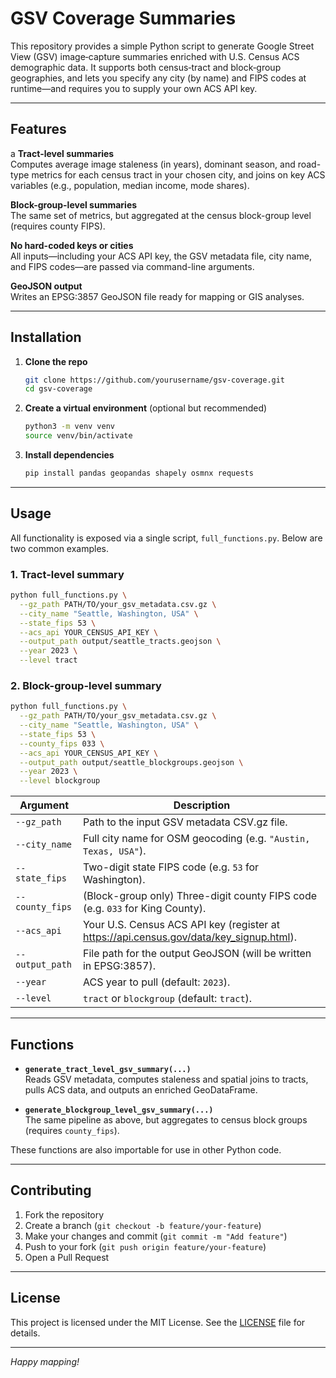 # GSV Coverage Summaries

This repository provides a simple Python script to generate Google Street View (GSV) image‐capture summaries enriched with U.S. Census ACS demographic data. It supports both census‐tract and block‐group geographies, and lets you specify any city (by name) and FIPS codes at runtime—and requires you to supply your own ACS API key.

---

## Features
a
**Tract-level summaries**  
Computes average image staleness (in years), dominant season, and road-type metrics for each census tract in your chosen city, and joins on key ACS variables (e.g., population, median income, mode shares).

**Block-group-level summaries**  
The same set of metrics, but aggregated at the census block-group level (requires county FIPS).

**No hard-coded keys or cities**  
All inputs—including your ACS API key, the GSV metadata file, city name, and FIPS codes—are passed via command-line arguments.

**GeoJSON output**  
Writes an EPSG:3857 GeoJSON file ready for mapping or GIS analyses.

---

## Installation

1. **Clone the repo**  
   ```bash
   git clone https://github.com/yourusername/gsv-coverage.git
   cd gsv-coverage
   ```

2. **Create a virtual environment** (optional but recommended)  
   ```bash
   python3 -m venv venv
   source venv/bin/activate
   ```

3. **Install dependencies**  
   ```bash
   pip install pandas geopandas shapely osmnx requests
   ```

---

## Usage

All functionality is exposed via a single script, `full_functions.py`. Below are two common examples.

### 1. Tract-level summary

```bash
python full_functions.py \
  --gz_path PATH/TO/your_gsv_metadata.csv.gz \
  --city_name "Seattle, Washington, USA" \
  --state_fips 53 \
  --acs_api YOUR_CENSUS_API_KEY \
  --output_path output/seattle_tracts.geojson \
  --year 2023 \
  --level tract
```

### 2. Block-group-level summary

```bash
python full_functions.py \
  --gz_path PATH/TO/your_gsv_metadata.csv.gz \
  --city_name "Seattle, Washington, USA" \
  --state_fips 53 \
  --county_fips 033 \
  --acs_api YOUR_CENSUS_API_KEY \
  --output_path output/seattle_blockgroups.geojson \
  --year 2023 \
  --level blockgroup
```

| Argument        | Description                                                                                       |
| --------------- | ------------------------------------------------------------------------------------------------- |
| `--gz_path`     | Path to the input GSV metadata CSV.gz file.                                                       |
| `--city_name`   | Full city name for OSM geocoding (e.g. `"Austin, Texas, USA"`).                                  |
| `--state_fips`  | Two-digit state FIPS code (e.g. `53` for Washington).                                              |
| `--county_fips` | (Block-group only) Three-digit county FIPS code (e.g. `033` for King County).                    |
| `--acs_api`     | Your U.S. Census ACS API key (register at https://api.census.gov/data/key_signup.html).          |
| `--output_path` | File path for the output GeoJSON (will be written in EPSG:3857).                                  |
| `--year`        | ACS year to pull (default: `2023`).                                                              |
| `--level`       | `tract` or `blockgroup` (default: `tract`).                                                      |

---

## Functions

- **`generate_tract_level_gsv_summary(...)`**  
  Reads GSV metadata, computes staleness and spatial joins to tracts, pulls ACS data, and outputs an enriched GeoDataFrame.

- **`generate_blockgroup_level_gsv_summary(...)`**  
  The same pipeline as above, but aggregates to census block groups (requires `county_fips`).

These functions are also importable for use in other Python code.

---

## Contributing

1. Fork the repository  
2. Create a branch (`git checkout -b feature/your-feature`)  
3. Make your changes and commit (`git commit -m "Add feature"`)  
4. Push to your fork (`git push origin feature/your-feature`)  
5. Open a Pull Request

---

## License

This project is licensed under the MIT License. See the [LICENSE](LICENSE) file for details.

---

*Happy mapping!*  
